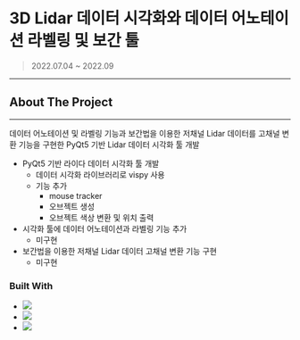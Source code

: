 # 3D Lidar 데이터 시각화와 데이터 어노테이션 라벨링 및 보간 툴

> 2022.07.04 ~ 2022.09

---
## About The Project
---

데이터 어노테이션 및 라벨링 기능과 보간법을 이용한 저채널 Lidar 데이터를 고채널 변환 기능을 구현한 PyQt5 기반 Lidar 데이터 시각화 툴 개발

* PyQt5 기반 라이다 데이터 시각화 툴 개발
    * 데이터 시각화 라이브러리로 vispy 사용
    * 기능 추가
        * mouse tracker
        * 오브젝트 생성
        * 오브젝트 색상 변환 및 위치 출력
* 시각화 툴에 데이터 어노테이션과 라벨링 기능 추가  
    * 미구현
* 보간법을 이용한 저채널 Lidar 데이터 고채널 변환 기능 구현
    * 미구현

### Built With
* <img src="https://img.shields.io/badge/Python-3776AB?style=for-the-badge&logo=Python&logoColor=white">

* <img src="https://img.shields.io/badge/PyQt5-41CD52?style=for-the-badge&logo=Qt&logoColor=white">

* <img src="https://img.shields.io/badge/vispy-5F259F?style=for-the-badge"/>

